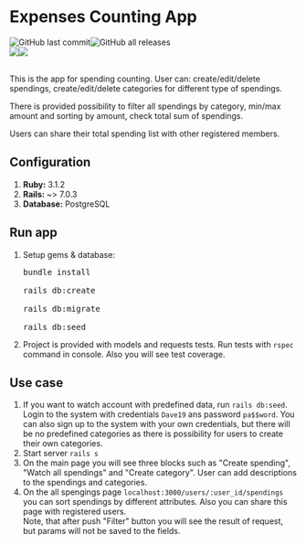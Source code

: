 # Expenses Counting App
<div style="display: flex;">
<img alt="GitHub last commit" src="https://img.shields.io/github/last-commit/kseniia-myronenko/expenses_app">
<img alt="GitHub all releases" src="https://img.shields.io/github/downloads/kseniia-myronenko/expenses_app/total">
</div>
<div style="display: flex;">
<img src="https://img.shields.io/badge/Ruby_on_Rails-CC0000?style=for-the-badge&logo=ruby-on-rails&logoColor=white" />
<img src="https://img.shields.io/badge/PostgreSQL-316192?style=for-the-badge&logo=postgresql&logoColor=white" />
</div><br>
<p>This is the app for spending counting. User can: create/edit/delete spendings, create/edit/delete categories for different type of spendings.</p>
<p>There is provided possibility to filter all spendings by category, min/max amount and sorting by amount, check total sum of spendings.</p>
<p>Users can share their total spending list with other registered members.</p>

<h2>Configuration</h2>

<ol>
<li><b>Ruby:</b> 3.1.2</li>
<li><b>Rails:</b> ~> 7.0.3</li>
<li><b>Database:</b> PostgreSQL</li>
</ol>

<h2>Run app</h2>
<ol>
<li>Setup gems & database:</li>
<pre>
bundle install<br>
rails db:create<br>
rails db:migrate<br>
rails db:seed
</pre>
<li>Project is provided with models and requests tests. Run tests with <code>rspec</code> command in console. Also you will see test coverage.</li>
</ol>
<h2>Use case</h2>
<ol>
<li>If you want to watch account with predefined data, run <code>rails db:seed</code>.<br> Login to the system with credentials  <code>Dave19</code> ans password <code>pa$$word</code>. You can also sign up to the system with your own credentials, but there will be no predefined categories as there is possibility for users to create their own categories.</li>
<li>Start server  <code>rails s</code></li>
<li>On the main page you will see three blocks such as "Create spending", "Watch all spendings" and "Create category". User can add descriptions to the spendings and categories.</li>
<li>On the all spengings page <code>localhost:3000/users/:user_id/spendings</code> you can sort spendings by different attributes. Also you can share this page with registered users.<br>
Note, that after push "Filter" button you will see the result of request, but params will not be saved to the fields.</li>
</ol>
